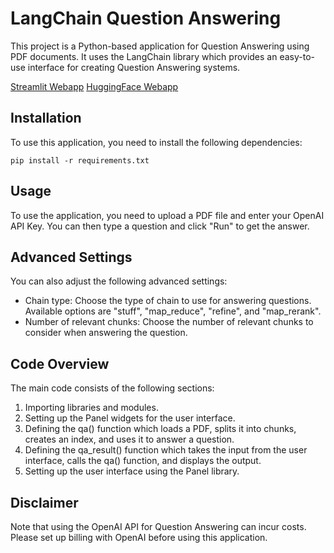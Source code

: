 # LangChain Question Answering
This project is a Python-based application for Question Answering using PDF documents. It uses the LangChain library which provides an easy-to-use interface for creating Question Answering systems.

[Streamlit Webapp](https://prathmeshdesai1996-lagchain-qna-panel-app-streamlit-nlnp7d.streamlit.app/)
[HuggingFace Webapp](https://huggingface.co/spaces/pd96/QnA_with_custom_pdf_langchain)

## Installation
To use this application, you need to install the following dependencies:
```
pip install -r requirements.txt
```

## Usage
To use the application, you need to upload a PDF file and enter your OpenAI API Key. You can then type a question and click "Run" to get the answer.

## Advanced Settings
You can also adjust the following advanced settings:

- Chain type: Choose the type of chain to use for answering questions. Available options are "stuff", "map_reduce", "refine", and "map_rerank".
- Number of relevant chunks: Choose the number of relevant chunks to consider when answering the question.

## Code Overview
The main code consists of the following sections:

1. Importing libraries and modules.
2. Setting up the Panel widgets for the user interface.
3. Defining the qa() function which loads a PDF, splits it into chunks, creates an index, and uses it to answer a question.
4. Defining the qa_result() function which takes the input from the user interface, calls the qa() function, and displays the output.
5. Setting up the user interface using the Panel library.

## Disclaimer
Note that using the OpenAI API for Question Answering can incur costs. Please set up billing with OpenAI before using this application.
